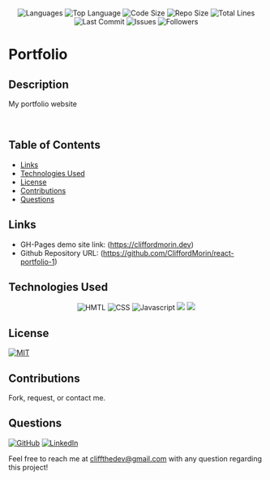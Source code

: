 </br>
<p align="center">
    <img src="https://img.shields.io/github/languages/count/zachinjapan/react-portfolio?style=plastic" alt="Languages" />
    <img src="https://img.shields.io/github/languages/top/zachinjapan/react-portfolio?style=plastic&labelColor=yellow" alt="Top Language" />
    <img src="https://img.shields.io/github/languages/code-size/zachinjapan/react-portfolio?style=plastic" alt="Code Size" />
    <img src="https://img.shields.io/github/repo-size/zachinjapan/react-portfolio?style=plastic" alt="Repo Size" />   
    <img src="https://img.shields.io/tokei/lines/github/zachinjapan/react-portfolio?style=plastic" alt="Total Lines" />
    <img src="https://img.shields.io/github/last-commit/zachinjapan/react-portfolio?style=plastic" alt="Last Commit" />  
    <img src="https://img.shields.io/github/issues/zachinjapan/react-portfolio?style=plastic" alt="Issues" />  
    <img src="https://img.shields.io/github/followers/zachinjapan?style=social" alt="Followers" />  
</p>

# Portfolio

## Description

My portfolio website

</br>

## Table of Contents

- [Links](#links)
- [Technologies Used](#technologies-used)
- [License](#license)
- [Contributions](#contributions)
- [Questions](#questions)

## Links

- GH-Pages demo site link: (https://cliffordmorin.dev)
- Github Repository URL: (https://github.com/CliffordMorin/react-portfolio-1)

## Technologies Used

<p align="center">
  <img src="https://img.shields.io/badge/-HTML-orange?style=for-the-badge"  alt="HMTL" /></a>
<img src="https://img.shields.io/badge/-CSS-blue?style=for-the-badge" alt="CSS" /></a>
  <img src="https://img.shields.io/badge/-Javascript-yellow?style=for-the-badge" alt="Javascript" /></a>
  <img src="https://img.shields.io/badge/react-%2320232a.svg?style=for-the-badge&logo=react&logoColor=%2361DAFB">
  <img src="https://img.shields.io/badge/redux-%23593d88.svg?style=for-the-badge&logo=redux&logoColor=white">
</p>

## License

[![MIT](https://img.shields.io/badge/license-MIT-green?style=plastic)](https://github.com/git/git-scm.com/blob/main/MIT-LICENSE.txt)

## Contributions

Fork, request, or contact me.

## Questions

[![GitHub](https://img.shields.io/badge/My%20GitHub-Click%20Me!-blueviolet?style=plastic&logo=GitHub)](https://github.com/CliffordMorin)
[![LinkedIn](https://img.shields.io/badge/My%20LinkedIn-Click%20Me!-grey?style=plastic&logo=LinkedIn&labelColor=blue)](https://www.linkedin.com/in/clifford-morin-ma-129888a9/)

Feel free to reach me at cliffthedev@gmail.com with any question regarding this project!
